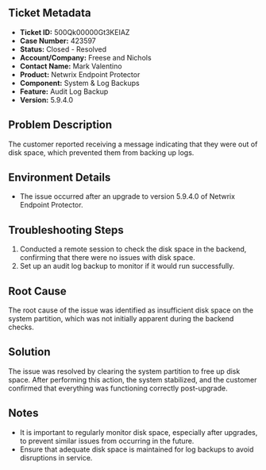 ## Ticket Metadata
- **Ticket ID:** 500Qk00000Gt3KEIAZ
- **Case Number:** 423597
- **Status:** Closed - Resolved
- **Account/Company:** Freese and Nichols
- **Contact Name:** Mark Valentino
- **Product:** Netwrix Endpoint Protector
- **Component:** System & Log Backups
- **Feature:** Audit Log Backup
- **Version:** 5.9.4.0

## Problem Description
The customer reported receiving a message indicating that they were out of disk space, which prevented them from backing up logs.

## Environment Details
- The issue occurred after an upgrade to version 5.9.4.0 of Netwrix Endpoint Protector.

## Troubleshooting Steps
1. Conducted a remote session to check the disk space in the backend, confirming that there were no issues with disk space.
2. Set up an audit log backup to monitor if it would run successfully.

## Root Cause
The root cause of the issue was identified as insufficient disk space on the system partition, which was not initially apparent during the backend checks.

## Solution
The issue was resolved by clearing the system partition to free up disk space. After performing this action, the system stabilized, and the customer confirmed that everything was functioning correctly post-upgrade.

## Notes
- It is important to regularly monitor disk space, especially after upgrades, to prevent similar issues from occurring in the future.
- Ensure that adequate disk space is maintained for log backups to avoid disruptions in service.